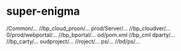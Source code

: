 # super-enigma

/Common/... //bp_cloud_proon/...
prod/Server/... //bp_cloudver/...
0/prod/webportal/... //bp_bportal/...
od/pom.xml //bp_cml
dparty/... //bp_carty/...
oudproject/... //roject/...
ps/... //bd/ps/...